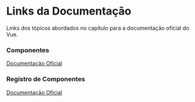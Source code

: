 # Links da Documentação
Links dos tópicos abordados no capítulo para a documentação oficial do Vue.

### Componentes
[Documentação Oficial](https://br.vuejs.org/v2/guide/components.html)

### Registro de Componentes
[Documentação Oficial](https://br.vuejs.org/v2/guide/components-registration.html)
